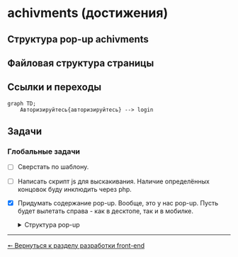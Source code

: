 # achivments (достижения)
## Структура pop-up achivments

## Файловая структура страницы

## Ссылки и переходы
```mermaid
graph TD;
	Авторизируйтесь{авторизируйтесь} --> login
```

## Задачи
### **Глобальные задачи**
- [ ] Сверстать по шаблону.
- [ ] Написать скрипт js для выскакивания. Наличие определённых концовок буду инклюдить через php.
- [x] Придумать содержание pop-up. Вообще, это у нас pop-up. Пусть будет вылетать справа - как в десктопе, так и в мобилке.
  <details>	
	<summary>Структура pop-up</summary>

	* **Концовки** *- все открытые пользователем концовки. При клике на конкретную концовку аккордионом открывается краткое описание концовки.*
	* **Гамоверы** *- все открытые пользователем гамоверы. При клике на конкретную концовку аккордионом открывается краткое описание концовки.*
	* **Если не авторизован** *- Чтобы видеть свои достижения, пожалуйста, **авторизируйтесь*** Тут переходим к `login`

	</details>

***
[🠔 Вернуться к разделу разработки front-end](https://github.com/KirGenHeart/documentation/blob/main/front-end/front-end-dev.md)